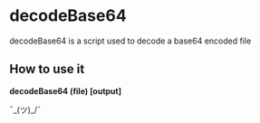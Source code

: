 # decodeBase64
decodeBase64 is a script used to decode a base64 encoded file

## How to use it
**decodeBase64 (file) [output]**

¯\_(ツ)_/¯